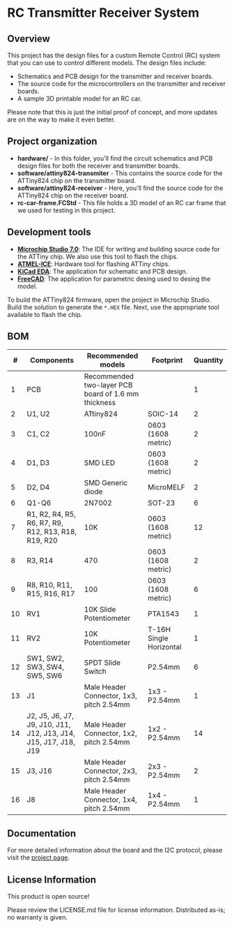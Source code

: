 
# RC Transmitter Receiver System

## Overview

This project has the design files for a custom Remote Control (RC) system that you can use to control different models. The design files include:

- Schematics and PCB design for the transmitter and receiver boards.
- The source code for the microcontrollers on the transmitter and receiver boards.
- A sample 3D printable model for an RC car.

Please note that this is just the initial proof of concept, and more updates are on the way to make it even better.

## Project organization

- **hardware/** - In this folder, you'll find the circuit schematics and PCB design files for both the receiver and transmitter boards.
- **software/attiny824-transmiter** - This contains the source code for the ATTiny824 chip on the transmitter board.
- **software/attiny824-receiver** - Here, you'll find the source code for the ATTiny824 chip on the receiver board.
- **rc-car-frame.FCStd** - This file holds a 3D model of an RC car frame that we used for testing in this project.

## Development tools

- **[Microchip Studio 7.0](https://www.microchip.com/en-us/tools-resources/develop/microchip-studio)**: The IDE for writing and building source code for the ATTiny chip. We also use this tool to flash the chips.
- **[ATMEL-ICE](https://www.microchip.com/en-us/development-tool/ATATMEL-ICE)**: Hardware tool for flashing ATTiny chips.
- **[KiCad EDA](https://www.kicad.org/)**: The application for schematic and PCB design.
- **[FreeCAD](https://www.freecad.org/)**: The application for parametric desing used to desing the model.

To build the ATTiny824 firmware, open the project in Microchip Studio. Build the solution to generate the `*.HEX` file. Next, use the appropriate tool available to flash the chip.

## BOM
| # | Components | Recommended models | Footprint | Quantity |
| --- | --- | --- | --- | --- |
| 1 | PCB | Recommended two-layer PCB board of 1.6 mm thickness | | 1 |
| 2 | U1, U2 | ATtiny824 | SOIC-14 | 2 |
| 3 | C1, C2 | 100nF | 0603 (1608 metric) | 2 |
| 4 | D1, D3 | SMD LED | 0603 (1608 metric) | 2 |
| 5 | D2, D4 | SMD Generic diode | MicroMELF | 2 |
| 6 | Q1-Q6 | 2N7002 | SOT-23 | 6 |
| 7 | R1, R2, R4, R5, R6, R7, R9, R12, R13, R18, R19, R20  | 10K | 0603 (1608 metric) | 12 |
| 8 | R3, R14  | 470 | 0603 (1608 metric) | 2 |
| 9 | R8, R10, R11, R15, R16, R17  | 100 | 0603 (1608 metric) | 6 |
| 10 | RV1 | 10K Slide Potentiometer | PTA1543 | 1 |
| 11 | RV2 | 10K Potentiometer | T-16H Single Horizontal | 1 |
| 12 | SW1, SW2, SW3, SW4, SW5, SW6 | SPDT Slide Switch | P2.54mm | 6 |
| 13 | J1 | Male Header Connector, 1x3, pitch 2.54mm | 	1x3 - P2.54mm | 1 |
| 14 | J2, J5, J6, J7, J9, J10, J11, J12, J13, J14, J15, J17, J18, J19 | Male Header Connector, 1x2, pitch 2.54mm | 	1x2 - P2.54mm | 14 |
| 15 | J3, J16 | Male Header Connector, 2x3, pitch 2.54mm | 	2x3 - P2.54mm | 2 |
| 16 | J8 | Male Header Connector, 1x4, pitch 2.54mm | 	1x4 - P2.54mm | 1 |


## Documentation

For more detailed information about the board and the I2C protocol, please visit the [project page](https://fibstack.com/projects/rc-model-controller/).

## License Information
This product is open source!

Please review the LICENSE.md file for license information. Distributed as-is; no warranty is given.